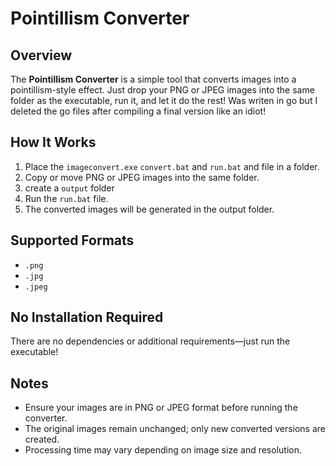 # Pointillism Converter

## Overview
The **Pointillism Converter** is a simple tool that converts images into a pointillism-style effect. Just drop your PNG or JPEG images into the same folder as the executable, run it, and let it do the rest! Was writen in go but I deleted the go files after compiling a final version like an idiot!

## How It Works
1. Place the `imageconvert.exe` `convert.bat` and `run.bat` and file in a folder.
2. Copy or move PNG or JPEG images into the same folder.
3. create a `output` folder
4. Run the `run.bat` file.
5. The converted images will be generated in the output folder.

## Supported Formats
- `.png`
- `.jpg`
- `.jpeg`

## No Installation Required
There are no dependencies or additional requirements—just run the executable!

## Notes
- Ensure your images are in PNG or JPEG format before running the converter.
- The original images remain unchanged; only new converted versions are created.
- Processing time may vary depending on image size and resolution.
